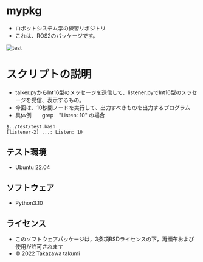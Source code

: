 # mypkg
* ロボットシステム学の練習リポジトリ
* これは、ROS2のパッケージです。

![test](https://github.com/tkzwtkmo419/mypkg/actions/workflows/test.yml/badge.svg)

# スクリプトの説明

* talker.pyからInt16型のメッセージを送信して、listener.pyでInt16型のメッセージを受信、表示するもの。
* 今回は、10秒間ノードを実行して、出力すべきものを出力するプログラム
* 具体例　　grep　"Listen: 10" の場合

```
$../test/test.bash
[listener-2] ...: Listen: 10
```

## テスト環境
* Ubuntu 22.04

## ソフトウェア
* Python3.10

## ライセンス

* このソフトウェアパッケージは，3条項BSDライセンスの下，再頒布および使用が許可されます
* © 2022 Takazawa takumi
